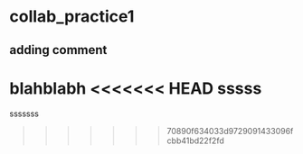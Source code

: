 # collab_practice1

## adding comment
blahblabh
<<<<<<< HEAD
sssss
=======
sssssss
>>>>>>> 70890f634033d9729091433096fcbb41bd22f2fd
